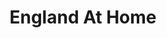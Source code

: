---
title: "England At Home"
url: /brighton/england-at-home-ship-street/
shop: interior decoration
---